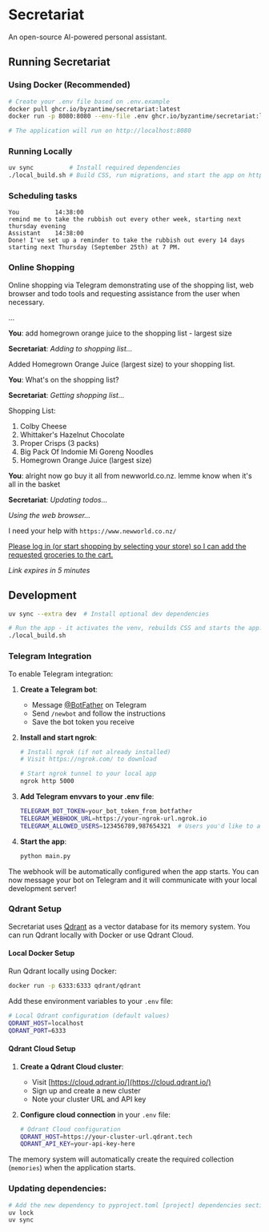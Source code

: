 # Secretariat

An open-source AI-powered personal assistant.

## Running Secretariat

### Using Docker (Recommended)

```bash
# Create your .env file based on .env.example
docker pull ghcr.io/byzantime/secretariat:latest
docker run -p 8080:8080 --env-file .env ghcr.io/byzantime/secretariat:latest

# The application will run on http://localhost:8080
```


### Running Locally

```bash
uv sync          # Install required dependencies
./local_build.sh # Build CSS, run migrations, and start the app on http://localhost:5000
```

### Scheduling tasks
```
You          14:38:00
remind me to take the rubbish out every other week, starting next thursday evening
Assistant    14:38:00
Done! I've set up a reminder to take the rubbish out every 14 days starting next Thursday (September 25th) at 7 PM.
```

### Online Shopping

Online shopping via Telegram demonstrating use of the shopping list, web browser and todo tools and requesting assistance from the user when necessary.

...

**You**: add homegrown orange juice to the shopping list - largest size

**Secretariat**:
_Adding to shopping list..._

Added Homegrown Orange Juice (largest size) to your shopping list.

**You**: What's on the shopping list?

**Secretariat**:
_Getting shopping list..._

Shopping List:
1. Colby Cheese
2. Whittaker's Hazelnut Chocolate
3. Proper Crisps (3 packs)
4. Big Pack Of Indomie Mi Goreng Noodles
5. Homegrown Orange Juice (largest size)

**You**: alright now go buy it all from newworld.co.nz.  lemme know when it's all in the basket

**Secretariat**:
_Updating todos..._

_Using the web browser..._

I need your help with `https://www.newworld.co.nz/`

[Please log in (or start shopping by selecting your store) so I can add the requested groceries to the cart.]()

_Link expires in 5 minutes_

## Development

```bash
uv sync --extra dev  # Install optional dev dependencies

# Run the app - it activates the venv, rebuilds CSS and starts the app:
./local_build.sh
```

### Telegram Integration

To enable Telegram integration:

1. **Create a Telegram bot**:
   - Message [@BotFather](https://t.me/botfather) on Telegram
   - Send `/newbot` and follow the instructions
   - Save the bot token you receive

2. **Install and start ngrok**:
   ```bash
   # Install ngrok (if not already installed)
   # Visit https://ngrok.com/ to download

   # Start ngrok tunnel to your local app
   ngrok http 5000
   ```

3. **Add Telegram envvars to your .env file**:
   ```bash
   TELEGRAM_BOT_TOKEN=your_bot_token_from_botfather
   TELEGRAM_WEBHOOK_URL=https://your-ngrok-url.ngrok.io
   TELEGRAM_ALLOWED_USERS=123456789,987654321  # Users you'd like to allow to use your bot.
   ```

4. **Start the app**:
   ```bash
   python main.py
   ```

The webhook will be automatically configured when the app starts. You can now message your bot on Telegram and it will communicate with your local development server!

### Qdrant Setup

Secretariat uses [Qdrant](https://qdrant.tech/) as a vector database for its memory system. You can run Qdrant locally with Docker or use Qdrant Cloud.

#### Local Docker Setup

Run Qdrant locally using Docker:

```bash
docker run -p 6333:6333 qdrant/qdrant
```

Add these environment variables to your `.env` file:

```bash
# Local Qdrant configuration (default values)
QDRANT_HOST=localhost
QDRANT_PORT=6333
```

#### Qdrant Cloud Setup

1. **Create a Qdrant Cloud cluster**:
   - Visit [https://cloud.qdrant.io/](https://cloud.qdrant.io/)
   - Sign up and create a new cluster
   - Note your cluster URL and API key

2. **Configure cloud connection** in your `.env` file:
   ```bash
   # Qdrant Cloud configuration
   QDRANT_HOST=https://your-cluster-url.qdrant.tech
   QDRANT_API_KEY=your-api-key-here
   ```

The memory system will automatically create the required collection (`memories`) when the application starts.

### Updating dependencies:

```bash
# Add the new dependency to pyproject.toml [project] dependencies section, then:
uv lock
uv sync
```
